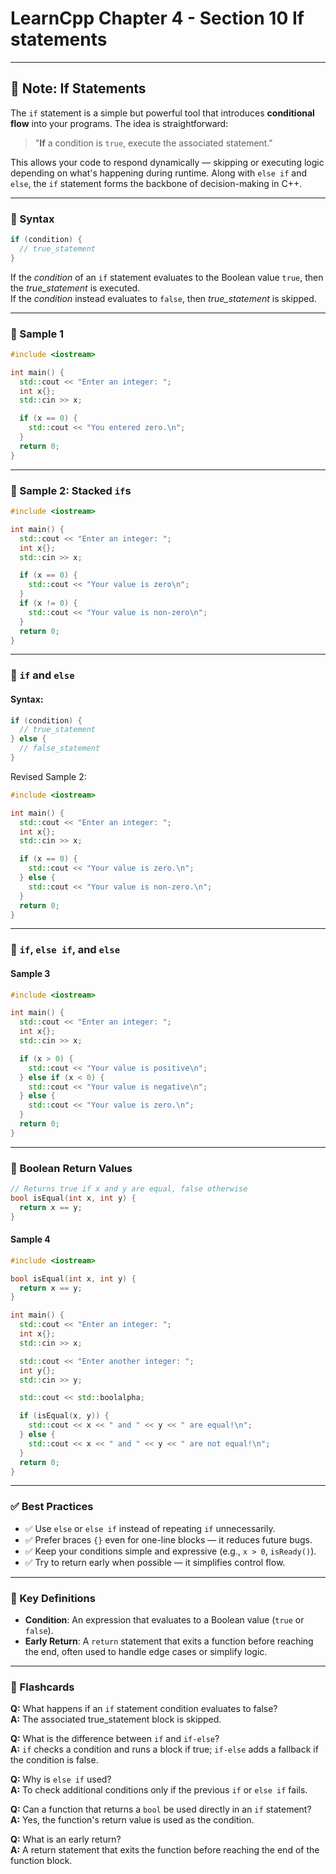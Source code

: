 # LearnCpp Chapter 4 - Section 10 If statements
___

## 📝 Note: If Statements

The `if` statement is a simple but powerful tool that introduces **conditional flow** into your programs. The idea is straightforward:

> "**If** a condition is `true`, execute the associated statement."

This allows your code to respond dynamically — skipping or executing logic depending on what's happening during runtime. Along with `else if` and `else`, the `if` statement forms the backbone of decision-making in C++.

---

### 🔹 Syntax
```cpp
if (condition) {
  // true_statement
}
```

If the *condition* of an `if` statement evaluates to the Boolean value `true`, then the *true_statement* is executed.  
If the *condition* instead evaluates to `false`, then *true_statement* is skipped.

---

### 🔹 Sample 1
```cpp
#include <iostream>

int main() {
  std::cout << "Enter an integer: ";
  int x{};
  std::cin >> x;

  if (x == 0) {
    std::cout << "You entered zero.\n"; 
  }
  return 0;
}
```

---

### 🔹 Sample 2: Stacked `if`s
```cpp
#include <iostream>

int main() {
  std::cout << "Enter an integer: ";
  int x{};
  std::cin >> x;

  if (x == 0) {
    std::cout << "Your value is zero\n";
  }
  if (x != 0) {
    std::cout << "Your value is non-zero\n";
  }
  return 0;
}
```

---

### 🔹 `if` and `else`

#### Syntax:
```cpp
if (condition) {
  // true_statement
} else {
  // false_statement
}
```

Revised Sample 2:
```cpp
#include <iostream>

int main() {
  std::cout << "Enter an integer: ";
  int x{};
  std::cin >> x;

  if (x == 0) {
    std::cout << "Your value is zero.\n";
  } else {
    std::cout << "Your value is non-zero.\n";
  }
  return 0;
}
```

---

### 🔹 `if`, `else if`, and `else`

#### Sample 3
```cpp
#include <iostream>

int main() {
  std::cout << "Enter an integer: ";
  int x{};
  std::cin >> x;

  if (x > 0) {
    std::cout << "Your value is positive\n";
  } else if (x < 0) {
    std::cout << "Your value is negative\n";
  } else {
    std::cout << "Your value is zero.\n";
  }
  return 0;
}
```

---

### 🔹 Boolean Return Values

```cpp
// Returns true if x and y are equal, false otherwise
bool isEqual(int x, int y) {
  return x == y;
}
```

#### Sample 4
```cpp
#include <iostream>

bool isEqual(int x, int y) {
  return x == y;
}

int main() {
  std::cout << "Enter an integer: ";
  int x{};
  std::cin >> x;

  std::cout << "Enter another integer: ";
  int y{};
  std::cin >> y;

  std::cout << std::boolalpha;

  if (isEqual(x, y)) {
    std::cout << x << " and " << y << " are equal!\n";
  } else {
    std::cout << x << " and " << y << " are not equal!\n";
  }
  return 0;
}
```

---

### ✅ Best Practices

- ✅ Use `else` or `else if` instead of repeating `if` unnecessarily.
- ✅ Prefer braces `{}` even for one-line blocks — it reduces future bugs.
- ✅ Keep your conditions simple and expressive (e.g., `x > 0`, `isReady()`).
- ✅ Try to return early when possible — it simplifies control flow.

---

### 📌 Key Definitions

- **Condition**: An expression that evaluates to a Boolean value (`true` or `false`).
- **Early Return**: A `return` statement that exits a function before reaching the end, often used to handle edge cases or simplify logic.

---

### 🧠 Flashcards

**Q:** What happens if an `if` statement condition evaluates to false?  
**A:** The associated true_statement block is skipped.

**Q:** What is the difference between `if` and `if-else`?  
**A:** `if` checks a condition and runs a block if true; `if-else` adds a fallback if the condition is false.

**Q:** Why is `else if` used?  
**A:** To check additional conditions only if the previous `if` or `else if` fails.

**Q:** Can a function that returns a `bool` be used directly in an `if` statement?  
**A:** Yes, the function's return value is used as the condition.

**Q:** What is an early return?  
**A:** A return statement that exits the function before reaching the end of the function block.